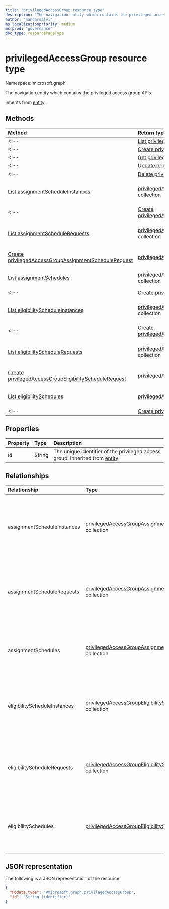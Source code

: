 ```yaml
---
title: "privilegedAccessGroup resource type"
description: "The navigation entity which contains the privileged access group APIs."
author: "mandardalvi"
ms.localizationpriority: medium
ms.prod: "governance"
doc_type: resourcePageType
---
```


# privilegedAccessGroup resource type

Namespace: microsoft.graph

The navigation entity which contains the privileged access group APIs.

Inherits from [entity](../resources/entity.md).

## Methods
|Method|Return type|Description|
|:---|:---|:---|
<!-- |[List privilegedAccessGroups](../api/privilegedaccessroot-list-group.md)|[privilegedAccessGroup](../resources/privilegedaccessgroup.md) collection|Get a list of the [privilegedAccessGroup](../resources/privilegedaccessgroup.md) objects and their properties.| -->
<!-- |[Create privilegedAccessGroup](../api/privilegedaccessroot-post-group.md)|[privilegedAccessGroup](../resources/privilegedaccessgroup.md)|Create a new [privilegedAccessGroup](../resources/privilegedaccessgroup.md) object.| -->
<!-- |[Get privilegedAccessGroup](../api/privilegedaccessgroup-get.md)|[privilegedAccessGroup](../resources/privilegedaccessgroup.md)|Read the properties and relationships of a [privilegedAccessGroup](../resources/privilegedaccessgroup.md) object.| -->
<!-- |[Update privilegedAccessGroup](../api/privilegedaccessgroup-update.md)|[privilegedAccessGroup](../resources/privilegedaccessgroup.md)|Update the properties of a [privilegedAccessGroup](../resources/privilegedaccessgroup.md) object.| -->
<!-- |[Delete privilegedAccessGroup](../api/privilegedaccessroot-delete-group.md)|None|Delete a [privilegedAccessGroup](../resources/privilegedaccessgroup.md) object.| -->
|[List assignmentScheduleInstances](../api/privilegedaccessgroup-list-assignmentscheduleinstances.md)|[privilegedAccessGroupAssignmentScheduleInstance](../resources/privilegedaccessgroupassignmentscheduleinstance.md) collection|Get the privilegedAccessGroupAssignmentScheduleInstance resources from the assignmentScheduleInstances navigation property.|
<!-- |[Create privilegedAccessGroupAssignmentScheduleInstance](../api/privilegedaccessgroup-post-assignmentscheduleinstances.md)|[privilegedAccessGroupAssignmentScheduleInstance](../resources/privilegedaccessgroupassignmentscheduleinstance.md)|Create a new privilegedAccessGroupAssignmentScheduleInstance object.| -->
|[List assignmentScheduleRequests](../api/privilegedaccessgroup-list-assignmentschedulerequests.md)|[privilegedAccessGroupAssignmentScheduleRequest](../resources/privilegedaccessgroupassignmentschedulerequest.md) collection|Get the privilegedAccessGroupAssignmentScheduleRequest resources from the assignmentScheduleRequests navigation property.|
|[Create privilegedAccessGroupAssignmentScheduleRequest](../api/privilegedaccessgroup-post-assignmentschedulerequests.md)|[privilegedAccessGroupAssignmentScheduleRequest](../resources/privilegedaccessgroupassignmentschedulerequest.md)|Create a new privilegedAccessGroupAssignmentScheduleRequest object.|
|[List assignmentSchedules](../api/privilegedaccessgroup-list-assignmentschedules.md)|[privilegedAccessGroupAssignmentSchedule](../resources/privilegedaccessgroupassignmentschedule.md) collection|Get the privilegedAccessGroupAssignmentSchedule resources from the assignmentSchedules navigation property.|
<!-- |[Create privilegedAccessGroupAssignmentSchedule](../api/privilegedaccessgroup-post-assignmentschedules.md)|[privilegedAccessGroupAssignmentSchedule](../resources/privilegedaccessgroupassignmentschedule.md)|Create a new privilegedAccessGroupAssignmentSchedule object.| -->
|[List eligibilityScheduleInstances](../api/privilegedaccessgroup-list-eligibilityscheduleinstances.md)|[privilegedAccessGroupEligibilityScheduleInstance](../resources/privilegedaccessgroupeligibilityscheduleinstance.md) collection|Get the privilegedAccessGroupEligibilityScheduleInstance resources from the eligibilityScheduleInstances navigation property.|
<!-- |[Create privilegedAccessGroupEligibilityScheduleInstance](../api/privilegedaccessgroup-post-eligibilityscheduleinstances.md)|[privilegedAccessGroupEligibilityScheduleInstance](../resources/privilegedaccessgroupeligibilityscheduleinstance.md)|Create a new privilegedAccessGroupEligibilityScheduleInstance object.| -->
|[List eligibilityScheduleRequests](../api/privilegedaccessgroup-list-eligibilityschedulerequests.md)|[privilegedAccessGroupEligibilityScheduleRequest](../resources/privilegedaccessgroupeligibilityschedulerequest.md) collection|Get the privilegedAccessGroupEligibilityScheduleRequest resources from the eligibilityScheduleRequests navigation property.|
|[Create privilegedAccessGroupEligibilityScheduleRequest](../api/privilegedaccessgroup-post-eligibilityschedulerequests.md)|[privilegedAccessGroupEligibilityScheduleRequest](../resources/privilegedaccessgroupeligibilityschedulerequest.md)|Create a new privilegedAccessGroupEligibilityScheduleRequest object.|
|[List eligibilitySchedules](../api/privilegedaccessgroupeligibilityschedulerequest-list-targetschedule.md)|[privilegedAccessGroupEligibilitySchedule](../resources/privilegedaccessgroupeligibilityschedule.md) collection|Get the privilegedAccessGroupEligibilitySchedule resources from the eligibilitySchedules navigation property.|
<!-- |[Create privilegedAccessGroupEligibilitySchedule](../api/privilegedaccessgroup-post-eligibilityschedules.md)|[privilegedAccessGroupEligibilitySchedule](../resources/privilegedaccessgroupeligibilityschedule.md)|Create a new privilegedAccessGroupEligibilitySchedule object.| -->

## Properties
|Property|Type|Description|
|:---|:---|:---|
|id|String|The unique identifier of the privileged access group. Inherited from [entity](../resources/entity.md).|

## Relationships
|Relationship|Type|Description|
|:---|:---|:---|
|assignmentScheduleInstances|[privilegedAccessGroupAssignmentScheduleInstance](../resources/privilegedaccessgroupassignmentscheduleinstance.md) collection|The instances of assignment schedules to activate a just-in-time privileged access.|
|assignmentScheduleRequests|[privilegedAccessGroupAssignmentScheduleRequest](../resources/privilegedaccessgroupassignmentschedulerequest.md) collection|The schedule requests for operations to create, update, delete, extend, and renew an assignment.|
|assignmentSchedules|[privilegedAccessGroupAssignmentSchedule](../resources/privilegedaccessgroupassignmentschedule.md) collection|The assignment schedules to activate a just-in-time privileged access.|
|eligibilityScheduleInstances|[privilegedAccessGroupEligibilityScheduleInstance](../resources/privilegedaccessgroupeligibilityscheduleinstance.md) collection|The instances of eligibility schedules to activate a just-in-time privileged access.|
|eligibilityScheduleRequests|[privilegedAccessGroupEligibilityScheduleRequest](../resources/privilegedaccessgroupeligibilityschedulerequest.md) collection|The schedule requests for operations to create, update, delete, extend, and renew an eligibility.|
|eligibilitySchedules|[privilegedAccessGroupEligibilitySchedule](../resources/privilegedaccessgroupeligibilityschedule.md) collection|The eligibility schedules to activate a just-in-time privileged access.|

## JSON representation
The following is a JSON representation of the resource.
<!-- {
  "blockType": "resource",
  "keyProperty": "id",
  "@odata.type": "microsoft.graph.privilegedAccessGroup",
  "baseType": "microsoft.graph.entity",
  "openType": false
}
-->
``` json
{
  "@odata.type": "#microsoft.graph.privilegedAccessGroup",
  "id": "String (identifier)"
}
```

